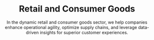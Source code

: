 ---
layout: industry
order: 4
title: Retail and Consumer Goods
subtitle: "In the dynamic retail and consumer goods sector, we help companies enhance operational agility, optimize supply chains, and leverage data-driven insights for superior customer experiences."
intro: "SLKone empowers retail and consumer goods companies to thrive in an era of rapid change and evolving consumer expectations. We partner with organizations to enhance operational agility, optimize supply chains, and leverage data-driven insights for superior customer experiences."
blurb-intro: "Enhance your retail and consumer goods strategy with SLKone's expert insights and innovative solutions for a rapidly changing market."
landscape-title: "The Retail & Consumer Goods Landscape"
landscape-intro: "The retail and consumer goods sector is undergoing significant transformation, driven by:"
landscape:
  - "Omnichannel retail integration and seamless customer experiences"
  - "Shift towards direct-to-consumer (D2C) models"
  - "Increasing focus on sustainability and ethical consumption"
  - "Personalization and data-driven marketing"
  - "Supply chain disruptions and the need for resilience"
landscape-conclusion: "These forces reshape consumer behaviors and business models, necessitating agile and innovative approaches."
approach-title: "Our Approach"
approach-intro: "SLKone adopts a comprehensive approach to retail and consumer goods challenges, integrating operational excellence with customer-centric strategies. Our framework encompasses:"
approach:
  - point: "Omnichannel Integration"
    description: "Unifying online and offline experiences"
    icon: "fa-solid fa-chart-line"
  - point: "Supply Chain Optimization"
    description: "Enhancing resilience and efficiency"
    icon: "fa-solid fa-chart-line"
  - point: "Data Analytics Enablement"
    description: "Driving insights-based decision making"
    icon: "fa-solid fa-chart-line"
  - point: "Customer Experience Enhancement"
    description: "Personalizing interactions across touchpoints"
    icon: "fa-solid fa-chart-line"
  - point: "Sustainability Integration"
    description: "Embedding eco-friendly practices in operations"
    icon: "fa-solid fa-chart-line"
why_choose:
  - point: "Industry-Specific Expertise"
    description: "Deep understanding of retail and consumer goods dynamics."
    icon: "fa-solid fa-check"
  - point: "Omnichannel Strategies"
    description: "Seamlessly integrating online and offline experiences."
    icon: "fa-solid fa-check"
  - point: "Supply Chain Excellence"
    description: "Enhancing resilience and efficiency in your supply networks."
    icon: "fa-solid fa-check"
  - point: "Data-Driven Insights"
    description: "Leveraging analytics to inform strategic decisions."
    icon: "fa-solid fa-check"
  - point: "Customer-Centric Solutions"
    description: "Personalizing interactions to improve customer satisfaction."
    icon: "fa-solid fa-check"
  - point: "Sustainable Practices"
    description: "Implementing eco-friendly and ethical consumption strategies."
    icon: "fa-solid fa-check"
  - point: "Proven Success"
    description: "Demonstrated results in optimizing operations and driving growth."
    icon: "fa-solid fa-check"
  - point: "Collaborative Partnership"
    description: "Working closely with your team to ensure tailored and effective solutions."
    icon: "fa-solid fa-check"
cta_title: "Ready to elevate your retail and consumer goods operations?"
cta: "Contact SLKone today to learn how our specialized services can enhance your operational agility and customer experiences."
icon: "fa-solid fa-store"
color: "cinnabar"
image: "/assets/images/backgrounds/retail-and-consumer-goods.webp"
permalink: /industries/retail-and-consumer-goods
---